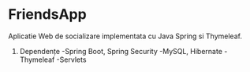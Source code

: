 # FriendsApp

Aplicatie Web de socializare implementata cu Java Spring si Thymeleaf.

1. Dependențe
-Spring Boot, Spring Security
-MySQL, Hibernate
-Thymeleaf
-Servlets
